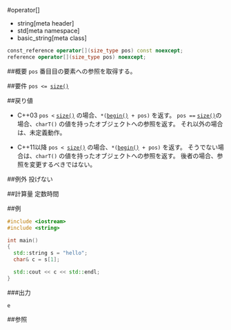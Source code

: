 #operator[]
* string[meta header]
* std[meta namespace]
* basic_string[meta class]

```cpp
const_reference operator[](size_type pos) const noexcept;
reference operator[](size_type pos) noexcept;
```

##概要
`pos` 番目目の要素への参照を取得する。


##要件
`pos <= `[`size()`](./size.md)


##戻り値
- C++03
`pos <` [`size()`](./size.md) の場合、`*(`[`begin()`](./begin.md)` + pos)` を返す。 
`pos ==` [`size()`](./size.md)の場合、`charT()` の値を持ったオブジェクトへの参照を返す。 
それ以外の場合は、未定義動作。

- C++11以降
`pos < `[`size()`](./size.md) の場合、`*(`[`begin()`](./begin.md)` + pos)` を返す。 
そうでない場合は、`charT()` の値を持ったオブジェクトへの参照を返す。 
後者の場合、参照を変更するべきではない。


##例外
投げない


##計算量
定数時間


##例
```cpp
#include <iostream>
#include <string>

int main()
{
  std::string s = "hello";
  char& c = s[1];

  std::cout << c << std::endl;
}
```

###出力
```
e
```

##参照
